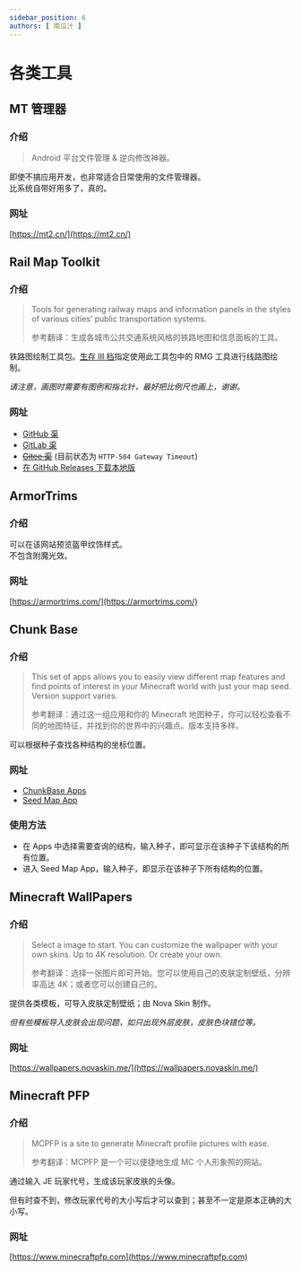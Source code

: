```yaml
---
sidebar_position: 6
authors: [ 南瓜汁 ]
---
```


# 各类工具

## MT 管理器

### 介绍

> Android 平台文件管理 & 逆向修改神器。

即使不搞应用开发，也非常适合日常使用的文件管理器。  
比系统自带好用多了，真的。

### 网址

[https://mt2.cn/](https://mt2.cn/)

## Rail Map Toolkit

### 介绍

> Tools for generating railway maps and information panels in the styles of various cities’ public transportation systems.
>
> 参考翻译：生成各城市公共交通系统风格的铁路地图和信息面板的工具。

铁路图绘制工具包。[生存 III 档](../../servers/SurvivalIII/summary)指定使用此工具包中的 RMG 工具进行线路图绘制。

*请注意，画图时需要有图例和指北针，最好把比例尺也画上，谢谢。*

### 网址

- [GitHub 渠](https://railmapgen.github.io/)
- [GitLab 渠](https://railmapgen.gitlab.io/)
- ~~[Gitee 渠](https://railmapgen.gitee.io/)~~ (目前状态为 `HTTP-504 Gateway Timeout`)
- [在 GitHub Releases 下载本地版](https://github.com/railmapgen/railmapgen.github.io/releases)

## ArmorTrims

### 介绍

可以在该网站预览盔甲纹饰样式。  
不包含附魔光效。

### 网址

[https://armortrims.com/](https://armortrims.com/)

## Chunk Base

### 介绍

> This set of apps allows you to easily view different map features and find points of interest in your Minecraft world with just your map seed. Version support varies.
>
> 参考翻译：通过这一组应用和你的 Minecraft 地图种子，你可以轻松查看不同的地图特征，并找到你的世界中的兴趣点。版本支持多样。

可以根据种子查找各种结构的坐标位置。

### 网址

- [ChunkBase Apps](https://www.chunkbase.com/apps/)
- [Seed Map App](https://www.chunkbase.com/apps/seed-map)

### 使用方法

- 在 Apps 中选择需要查询的结构，输入种子，即可显示在该种子下该结构的所有位置。
- 进入 Seed Map App，输入种子，即显示在该种子下所有结构的位置。

## Minecraft WallPapers

### 介绍

> Select a image to start. You can customize the wallpaper with your own skins. Up to 4K resolution. Or create your own.
>
> 参考翻译：选择一张图片即可开始。您可以使用自己的皮肤定制壁纸，分辨率高达 4K；或者您可以创建自己的。

提供各类模板，可导入皮肤定制壁纸；由 Nova Skin 制作。

*但有些模板导入皮肤会出现问题，如只出现外层皮肤，皮肤色块错位等。*

### 网址

[https://wallpapers.novaskin.me/](https://wallpapers.novaskin.me/)

## Minecraft PFP

### 介绍

> MCPFP is a site to generate Minecraft profile pictures with ease.
>
> 参考翻译：MCPFP 是一个可以便捷地生成 MC 个人形象照的网站。

通过输入 JE 玩家代号，生成该玩家皮肤的头像。

但有时查不到，修改玩家代号的大小写后才可以查到；甚至不一定是原本正确的大小写。

### 网址

[https://www.minecraftpfp.com](https://www.minecraftpfp.com)
